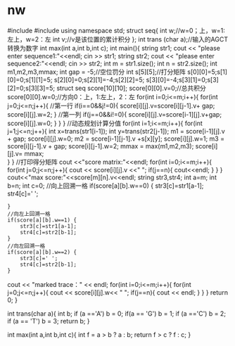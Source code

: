 # nw
#include <iostream> 
#include <string> 
using namespace std;
struct seq{
int w;//w=0；上，w=1:左上，w=2：左
int v;//v是该位置的累计积分
};
int trans (char a);//输入的AGCT转换为数字 
int max(int a,int b,int c);
int main(){
	string str1;
	cout << "please enter sequence1:"<<endl;
	cin >> str1;
	string str2;
	cout << "please enter sequence2:"<<endl;
	cin >> str2;
	int m = str1.size();
	int n = str2.size();
	int m1,m2,m3,mmax;
	int gap = -5;//空位罚分 
	int s[5][5];//打分矩阵
	s[0][0]=5;s[1][0]=0;s[1][1]=5;
	s[2][0]=0;s[2][1]=-4;s[2][2]=5; 
	s[3][0]=-4;s[3][1]=0;s[3][2]=0;s[3][3]=5;
	struct seq score[10][10];
	score[0][0].v=0;//总共积分 
	score[0][0].w=0;//方向0：上，1:左上，2：左 
	for(int i=0;i<=m;i++){
		for(int j=0;j<=n;j++){
			//第一行 
			if(i==0&&j!=0){
				score[i][j].v=score[i][j-1].v+ gap;
				score[i][j].w=2;
			}
			//第一列 
			if(j==0&&i!=0){
				score[i][j].v=score[i-1][j].v+gap;
				score[i][j].w=0;
			}
		}
	}
	//动态规划计算分值 
	for(int i=1;i<=m;i++){
		for(int j=1;j<=n;j++){
			int x=trans(str1[i-1]);
			int y=trans(str2[j-1]);
			m1 = score[i-1][j].v + gap;
			score[i][j].w=0;
			m2 = score[i-1][j-1].v +s[x][y];
			score[i][j].w=1;
			m3 = score[i][j-1].v + gap;
			score[i][j-1].w=2;
			mmax = max(m1,m2,m3);
			score[i][j].v= mmax;		
		}
	}
	//打印得分矩阵 
	cout <<"score matrix:"<<endl;
	for(int i=0;i<=m;i++){
		for(int j=0;j<=n;j++){
			cout << score[i][j].v <<" ";
			if(j==n){
				cout<<endl;
			}
		}
    }
    cout<<"max score:"<<score[m][n].v<<endl;
    string str3,str4;
    int a=m;
    int b=n;
    int c=0;
    //向上回溯一格 
    if(score[a][b].w==0) {
    	str3[c]=str1[a-1];
    	str4[c]=' ';
    	
	}
	//向左上回溯一格
	if(score[a][b].w==1) {
		str3[c]=str1[a-1];
		str4[c]=str2[b-1];
	}
	//向左回溯一格 
	if(score[a][b].w==2) {
		str3[c]=' ';
		str4[c]=str2[b-1];
	}
cout << "marked trace：" << endl;
for(int i=0;i<=m;i++){
	for(int j=0;j<=n;j++){
		cout << score[i][j].w<< " ";
		if(j==n){
			cout << endl;
		    }
        }
    }
    return 0; 
}

int trans(char a){
	int b;
	if (a =='A')
    b = 0;
    if(a == 'G')
    b = 1;
    if (a =='C')
    b = 2;
    if (a == 'T')
    b = 3;
    return b;
}

int max(int a,int b,int c){
	int f = a > b ? a : b;
	return f > c ? f : c;
}
